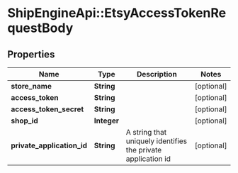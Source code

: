 # ShipEngineApi::EtsyAccessTokenRequestBody

## Properties
Name | Type | Description | Notes
------------ | ------------- | ------------- | -------------
**store_name** | **String** |  | [optional] 
**access_token** | **String** |  | [optional] 
**access_token_secret** | **String** |  | [optional] 
**shop_id** | **Integer** |  | [optional] 
**private_application_id** | **String** | A string that uniquely identifies the private application id | [optional] 


